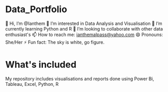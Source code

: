 # Data_Portfolio
👋 Hi, I’m @Ianthem
👀 I’m interested in Data Analysis and Visualisation
🌱 I’m currently learning Python and R
💞️ I’m looking to collaborate with other data enthusiast's
📫 How to reach me: ianthemalpass@yahoo.com
😄 Pronouns: She/Her
⚡ Fun fact: The sky is white, go figure.

# What's included

My repository includes visualisations and reports done using Power Bi, Tableau,  Excel, Python, R

